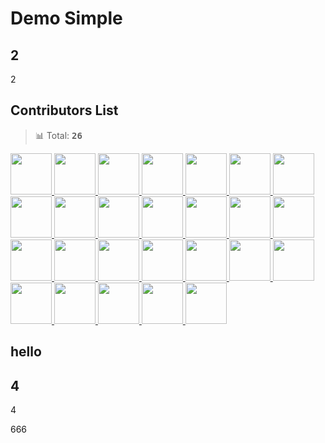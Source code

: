 # Demo Simple

## 2
2

## Contributors List

> 📊 Total: <kbd>**26**</kbd>

<a href="https://github.com/bubkoo" title="bubkoo">
  <img src="https://avatars.githubusercontent.com/u/6045824?v=4" width="66" />
</a>
<a href="https://github.com/semantic-release-bot" title="semantic-release-bot">
  <img src="https://avatars.githubusercontent.com/u/32174276?v=4" width="66" />
</a>
<a href="https://github.com/NewByVector" title="NewByVector">
  <img src="https://avatars.githubusercontent.com/u/20186737?v=4" width="66" />
</a>
<a href="https://github.com/apps/x6-bot" title="x6-bot[bot]">
  <img src="https://avatars.githubusercontent.com/in/81133?v=4" width="66" />
</a>
<a href="https://github.com/apps/dependabot-preview" title="dependabot-preview[bot]">
  <img src="https://avatars.githubusercontent.com/in/2141?v=4" width="66" />
</a>
<a href="https://github.com/afc163" title="afc163">
  <img src="https://avatars.githubusercontent.com/u/507615?v=4" width="66" />
</a>
<a href="https://github.com/wtzeng1" title="wtzeng1">
  <img src="https://avatars.githubusercontent.com/u/17686135?v=4" width="66" />
</a>
<a href="https://github.com/zdc1111" title="zdc1111">
  <img src="https://avatars.githubusercontent.com/u/39116292?v=4" width="66" />
</a>
<a href="https://github.com/OpportunityLiu" title="OpportunityLiu">
  <img src="https://avatars.githubusercontent.com/u/13471233?v=4" width="66" />
</a>
<a href="https://github.com/qianjujie" title="qianjujie">
  <img src="https://avatars.githubusercontent.com/u/16394538?v=4" width="66" />
</a>
<a href="https://github.com/prncoprs" title="prncoprs">
  <img src="https://avatars.githubusercontent.com/u/10610742?v=4" width="66" />
</a>
<a href="https://github.com/sscfaith" title="sscfaith">
  <img src="https://avatars.githubusercontent.com/u/23066241?v=4" width="66" />
</a>
<a href="https://github.com/luzhuang" title="luzhuang">
  <img src="https://avatars.githubusercontent.com/u/10904030?v=4" width="66" />
</a>
<a href="https://github.com/xrkffgg" title="xrkffgg">
  <img src="https://avatars.githubusercontent.com/u/29775873?v=4" width="66" />
</a>
<a href="https://github.com/daigang666" title="daigang666">
  <img src="https://avatars.githubusercontent.com/u/42136433?v=4" width="66" />
</a>
<a href="https://github.com/Eve-Sama" title="Eve-Sama">
  <img src="https://avatars.githubusercontent.com/u/30228406?v=4" width="66" />
</a>
<a href="https://github.com/ImgBotApp" title="ImgBotApp">
  <img src="https://avatars.githubusercontent.com/u/31427850?v=4" width="66" />
</a>
<a href="https://github.com/lyn-boyu" title="lyn-boyu">
  <img src="https://avatars.githubusercontent.com/u/47809781?v=4" width="66" />
</a>
<a href="https://github.com/sskyy" title="sskyy">
  <img src="https://avatars.githubusercontent.com/u/1487672?v=4" width="66" />
</a>
<a href="https://github.com/breezefaith" title="breezefaith">
  <img src="https://avatars.githubusercontent.com/u/20924601?v=4" width="66" />
</a>
<a href="https://github.com/apps/imgbot" title="imgbot[bot]">
  <img src="https://avatars.githubusercontent.com/in/4706?v=4" width="66" />
</a>
<a href="https://github.com/kioyang" title="kioyang">
  <img src="https://avatars.githubusercontent.com/u/25734238?v=4" width="66" />
</a>
<a href="https://github.com/chunwei" title="chunwei">
  <img src="https://avatars.githubusercontent.com/u/1955067?v=4" width="66" />
</a>
<a href="https://github.com/lvhuiyang" title="lvhuiyang">
  <img src="https://avatars.githubusercontent.com/u/12714791?v=4" width="66" />
</a>
<a href="https://github.com/social-uni" title="social-uni">
  <img src="https://avatars.githubusercontent.com/u/14007972?v=4" width="66" />
</a>
<a href="https://github.com/yangling1996" title="yangling1996">
  <img src="https://avatars.githubusercontent.com/u/27794304?v=4" width="66" />
</a>

## hello


## 4

4

666
